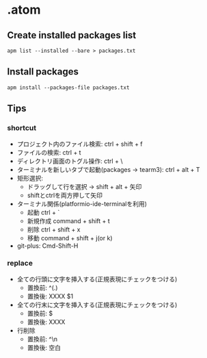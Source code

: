 # .atom

## Create installed packages list
```
apm list --installed --bare > packages.txt
```

## Install packages
```
apm install --packages-file packages.txt
```

## Tips
### shortcut
- プロジェクト内のファイル検索: ctrl + shift + f
- ファイルの検索: ctrl + t
- ディレクトリ画面のトグル操作: ctrl + \
- ターミナルを新しいタブで起動(packages -> tearm3): ctrl + alt + T
- 矩形選択: 
  - ドラッグして行を選択 -> shift + alt + 矢印
  - shiftとctrlを両方押して矢印
- ターミナル関係(platformio-ide-terminalを利用)
    - 起動 ctrl + `
    - 新規作成 command + shift + t
    - 削除 ctrl + shift + x
    - 移動 command + shift + j(or k)
- git-plus: Cmd-Shift-H
### replace
- 全ての行頭に文字を挿入する(正規表現にチェックをつける)
    - 置換前: ^(.)
    - 置換後: XXXX $1
- 全ての行末に文字を挿入する(正規表現にチェックをつける)
    - 置換前: $
    - 置換後: XXXX
- 行削除
    - 置換前: ^\n
    - 置換後: 空白
